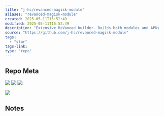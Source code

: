 ```yaml
---
title: "j-hc/revanced-magisk-module"
aliases: "revanced-magisk-module"
created: 2025-05-11T15:52:49
modified: 2025-05-11T15:52:49
description: "Extensive ReVanced builder. Builds both modules and APKs. Updated daily."
source: "https://github.com/j-hc/revanced-magisk-module"
tags:
  - "star"
tags-link:
type: "repo"
---
```

## Repo Meta

![](https://img.shields.io/github/stars/j-hc/revanced-magisk-module?style=for-the-badge&label=stars) ![](https://img.shields.io/github/repo-size/j-hc/revanced-magisk-module?style=for-the-badge&label=size) ![](https://img.shields.io/github/created-at/j-hc/revanced-magisk-module?style=for-the-badge&label=since)

[![](https://github-readme-stats.vercel.app/api/pin/?username=j-hc&repo=revanced-magisk-module&bg_color=00000000)](https://github.com/j-hc/revanced-magisk-module)

## Notes

